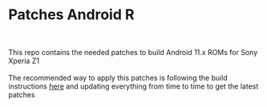 # Patches Android R
<br/>

This repo contains the needed patches to build Android 11.x ROMs for Sony Xperia Z1
<br/><br/>
The recommended way to apply this patches is following the build instructions <a href="https://github.com/daviiid99/LineageOS_Honami/blob/main/honami_R.sh">here</a> and updating everything from time to time to get the latest patches
